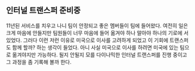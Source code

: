 ## 인터널 트랜스퍼 준비중 

11년된 서비스를 치우고 나니 팀이 안정되고 좋은 멤버들이 팀에 들어왔다. 여전히 일은 크게 마음에 안들지만 팀원들이 너무 마음에 들어 옮겨야 하나 말아야 하나의 기로에 서 있었다. 그러다 이런 저런 이유로 미국으로 이사를 고려하게 되었고 이 기회에 트랜스퍼도 함께 할까? 하는 생각이 들었다. 아니 사실 미국으로 이사를 하려면 미국에 있는 팀으로 옮겨야지만 가능하다. 될지 안될지 모를 다이나믹한 인터널 트랜스퍼를 진행 중이고 그 과정을 좀 기록해 볼까 한다. 
